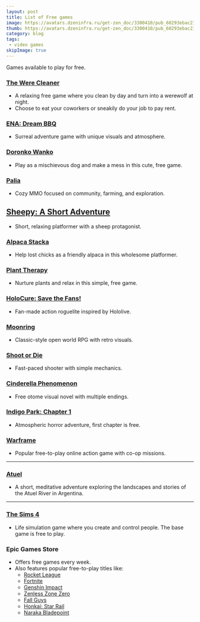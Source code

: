 ```yaml
---
layout: post
title: List of Free games
image: https://avatars.dzeninfra.ru/get-zen_doc/3300410/pub_60293ebac219c97e32d022b1_60294210241d462d44dae1d3/scale_1200
thumb: https://avatars.dzeninfra.ru/get-zen_doc/3300410/pub_60293ebac219c97e32d022b1_60294210241d462d44dae1d3/scale_1200
category: blog
tags:
 - video games
skipImage: true
---
```


Games available to play for free.<!-- truncate_here -->


### [The Were Cleaner](https://store.steampowered.com/app/2795000/The_WereCleaner/)

- A relaxing free game where you clean by day and turn into a werewolf at night.
- Choose to eat your coworkers or sneakily do your job to pay rent.

### [ENA: Dream BBQ](https://store.steampowered.com/app/2134320/ENA_Dream_BBQ/)

- Surreal adventure game with unique visuals and atmosphere.

### [Doronko Wanko](https://store.steampowered.com/app/2512840/DORONKO_WANKO/)

- Play as a mischievous dog and make a mess in this cute, free game.

### [Palia](https://store.steampowered.com/app/2707930/Palia/)

- Cozy MMO focused on community, farming, and exploration.

## [Sheepy: A Short Adventure](https://store.steampowered.com/app/1568400/Sheepy_A_Short_Adventure/)

- Short, relaxing platformer with a sheep protagonist.

### [Alpaca Stacka](https://store.steampowered.com/app/1655140/Alpaca_Stacka/)

- Help lost chicks as a friendly alpaca in this wholesome platformer.

### [Plant Therapy](https://store.steampowered.com/app/2505120/Plant_Therapy/)

- Nurture plants and relax in this simple, free game.

### [HoloCure: Save the Fans!](https://store.steampowered.com/app/2420510/HoloCure__Save_the_Fans/)

- Fan-made action roguelite inspired by Hololive.

### [Moonring](https://store.steampowered.com/app/2373630/Moonring/)

- Classic-style open world RPG with retro visuals.

### [Shoot or Die](https://store.steampowered.com/app/2951560/Shoot_or_Die/)

- Fast-paced shooter with simple mechanics.

### [Cinderella Phenomenon](https://store.steampowered.com/app/568770/Cinderella_Phenomenon__OtomeVisual_Novel/)

- Free otome visual novel with multiple endings.

### [Indigo Park: Chapter 1](https://store.steampowered.com/app/2504480/Indigo_Park_Chapter_1/)

- Atmospheric horror adventure, first chapter is free.

### [Warframe](https://store.steampowered.com/app/230410/Warframe/)

- Popular free-to-play online action game with co-op missions.

---

### [Atuel](https://store.steampowered.com/app/2794330/Atuel/)

- A short, meditative adventure exploring the landscapes and stories of the Atuel River in Argentina.

---

### [The Sims 4](https://store.steampowered.com/app/1222670/The_Sims_4/)

- Life simulation game where you create and control people. The base game is free to play.

### Epic Games Store

- Offers free games every week.
- Also features popular free-to-play titles like:
  - [Rocket League](https://store.epicgames.com/en-US/p/rocket-league)
  - [Fortnite](https://store.epicgames.com/en-US/p/fortnite)
  - [Genshin Impact](https://store.epicgames.com/en-US/p/genshin-impact)
  - [Zenless Zone Zero](https://store.epicgames.com/en-US/p/zenless-zone-zero-c7c151)
  - [Fall Guys](https://store.epicgames.com/en-US/p/fall-guys)
  - [Honkai: Star Rail](https://store.epicgames.com/en-US/p/honkai-star-rail)
  - [Naraka Bladepoint](https://store.epicgames.com/en-US/p/naraka-bladepoint)